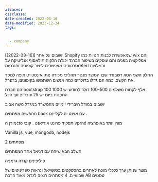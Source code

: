 ```yaml
---
aliases: 
cssclasse: 
date-created: 2022-03-16
date-modified: 2023-12-24
tags:
  
  
  - company
---
```

[[2022-03-16]]
יושבים על אתר Shopify  שמאפשרת לבנות חנויות כמו wix
והם אפליקציה בפנים והם עוסקים בשיפור הברנד
יכולת הלקוחות לאסוף אנליטיקה על סרטונים
מאפשרים ליצור קופונים
ותוכניותreferl
והמלצות

החלק השני הטא דשבורד
שבו המוצר מנטר תהליכי מכירה
נותן אינסטייט איפה למקד את הקשב. כמה הם גדלו בדולרים כמה אנשים השתמשו בקופונים, ברפרל.

הם חברת bootstrap
100 אלף לקחות משלמים 100-500 דולר לחודש
יש 1000 התקנות ביום
יש 25 עובדים סך הכל

יושבים במודל היברידי יומיים מהמשרד במגדל משה אביב

מחפשים מפתחים back עם אוינט יה לקליינט .

מורן  הcto תפקיד פרונט אוריאנט .
קובי vprnd
מורן יותר באופרציה

Vanilla js, vue, mongodb, nodejs

2 מפתחים

השלב הבא שיחה עם דניאל אחד המפתחים

פיליפינים
קנדה
גרמניה

מוצר שנותן ערך כלכלי מוכח לאתרים בהספקטים בסושייאל ונראות
ספריניטים של שבועיים. 4 מפתחים רוצים לגדול מאוד
הרבה AB טסטים
